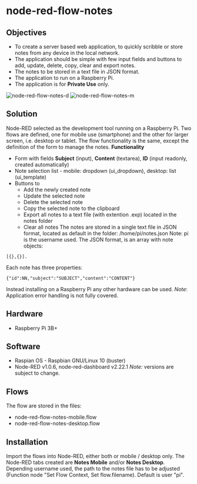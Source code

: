 # node-red-flow-notes

## Objectives
* To create a server based web application, to quickly scribble or store notes from any device in the local network.
* The application should be simple with few input fields and buttons to add, update, delete, copy, clear and export notes.
* The notes to be stored in a text file in JSON format.
* The application to run on a Raspberry Pi.
* The application is for **Private Use** only. 

![node-red-flow-notes-d](https://user-images.githubusercontent.com/47274144/83492516-ad311e00-a4b3-11ea-94c5-094b1fcdde28.png)
![node-red-flow-notes-m](https://user-images.githubusercontent.com/47274144/83492774-0ef18800-a4b4-11ea-957b-cc775d86c915.png)

## Solution
Node-RED selected as the development tool running on a Raspberry Pi.
Two flows are defined, one for mobile use (smartphone) and the other for larger screen, i.e. desktop or tablet.
The flow functionality is the same, except the definition of the form to manage the notes.
**Functionality**
* Form with fields **Subject** (input), **Content** (textarea), **ID** (input readonly, created automatically)
* Note selection list - mobile: dropdown (ui_dropdown), desktop: list (ui_template)
* Buttons to
	* Add the newly created note
	* Update the selected note
	* Delete the selected note
	* Copy the selected note to the clipboard
	* Export all notes to a text file (with extention .exp) located in the notes folder
	* Clear all notes
The notes are stored in a single text file in JSON format, located as default in the folder: /home/pi/notes.json
Note: pi is the username used.
The JSON format, is an array with note objects:
```
[{},{}].
```
Each note has three properties:
```
{"id":NN,"subject":"SUBJECT","content":"CONTENT"}
```

Instead installing on a Raspberry Pi any other hardware can be used.
_Note_: Application error handling is not fully covered.

## Hardware
* Raspberry Pi 3B+

## Software
* Raspian OS - Raspbian GNU/Linux 10 (buster)
* Node-RED v1.0.6, node-red-dashboard v2.22.1
_Note:_ versions are subject to change.

## Flows
The flow are stored in the files:
* node-red-flow-notes-mobile.flow
* node-red-flow-notes-desktop.flow

## Installation
Import the flows into Node-RED, either both or mobile / desktop only.
The Node-RED tabs created are **Notes Mobile** and/or **Notes Desktop**.
Depending username used, the path to the notes file has to be adjusted (Function node "Set Flow Context, Set flow.filename). Default is user "pi".

